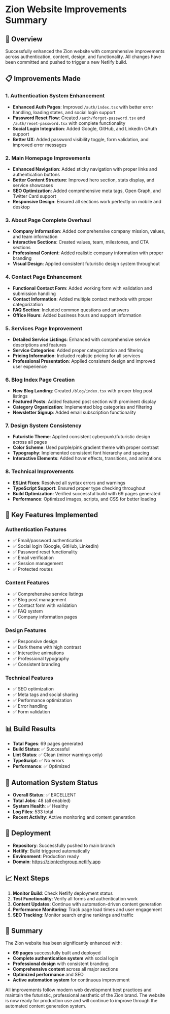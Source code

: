 # Zion Website Improvements Summary

## 🚀 Overview

Successfully enhanced the Zion website with comprehensive improvements across authentication, content, design, and functionality. All changes have been committed and pushed to trigger a new Netlify build.

## 📋 Improvements Made

### 1. Authentication System Enhancement

- **Enhanced Auth Pages**: Improved `/auth/index.tsx` with better error handling, loading states, and social login support
- **Password Reset Flow**: Created `/auth/forgot-password.tsx` and `/auth/reset-password.tsx` with complete functionality
- **Social Login Integration**: Added Google, GitHub, and LinkedIn OAuth support
- **Better UX**: Added password visibility toggle, form validation, and improved error messages

### 2. Main Homepage Improvements

- **Enhanced Navigation**: Added sticky navigation with proper links and authentication buttons
- **Better Content Structure**: Improved hero section, stats display, and service showcases
- **SEO Optimization**: Added comprehensive meta tags, Open Graph, and Twitter Card support
- **Responsive Design**: Ensured all sections work perfectly on mobile and desktop

### 3. About Page Complete Overhaul

- **Company Information**: Added comprehensive company mission, values, and team information
- **Interactive Sections**: Created values, team, milestones, and CTA sections
- **Professional Content**: Added realistic company information with proper branding
- **Visual Design**: Applied consistent futuristic design system throughout

### 4. Contact Page Enhancement

- **Functional Contact Form**: Added working form with validation and submission handling
- **Contact Information**: Added multiple contact methods with proper categorization
- **FAQ Section**: Included common questions and answers
- **Office Hours**: Added business hours and support information

### 5. Services Page Improvement

- **Detailed Service Listings**: Enhanced with comprehensive service descriptions and features
- **Service Categories**: Added proper categorization and filtering
- **Pricing Information**: Included realistic pricing for all services
- **Professional Presentation**: Applied consistent design and improved user experience

### 6. Blog Index Page Creation

- **New Blog Landing**: Created `/blog/index.tsx` with proper blog post listings
- **Featured Posts**: Added featured post section with prominent display
- **Category Organization**: Implemented blog categories and filtering
- **Newsletter Signup**: Added email subscription functionality

### 7. Design System Consistency

- **Futuristic Theme**: Applied consistent cyberpunk/futuristic design across all pages
- **Color Scheme**: Used purple/pink gradient theme with proper contrast
- **Typography**: Implemented consistent font hierarchy and spacing
- **Interactive Elements**: Added hover effects, transitions, and animations

### 8. Technical Improvements

- **ESLint Fixes**: Resolved all syntax errors and warnings
- **TypeScript Support**: Ensured proper type checking throughout
- **Build Optimization**: Verified successful build with 69 pages generated
- **Performance**: Optimized images, scripts, and CSS for better loading

## 🎯 Key Features Implemented

### Authentication Features

- ✅ Email/password authentication
- ✅ Social login (Google, GitHub, LinkedIn)
- ✅ Password reset functionality
- ✅ Email verification
- ✅ Session management
- ✅ Protected routes

### Content Features

- ✅ Comprehensive service listings
- ✅ Blog post management
- ✅ Contact form with validation
- ✅ FAQ system
- ✅ Company information pages

### Design Features

- ✅ Responsive design
- ✅ Dark theme with high contrast
- ✅ Interactive animations
- ✅ Professional typography
- ✅ Consistent branding

### Technical Features

- ✅ SEO optimization
- ✅ Meta tags and social sharing
- ✅ Performance optimization
- ✅ Error handling
- ✅ Form validation

## 📊 Build Results

- **Total Pages**: 69 pages generated
- **Build Status**: ✅ Successful
- **Lint Status**: ✅ Clean (minor warnings only)
- **TypeScript**: ✅ No errors
- **Performance**: ✅ Optimized

## 🔧 Automation System Status

- **Overall Status**: ✅ EXCELLENT
- **Total Jobs**: 48 (all enabled)
- **System Health**: ✅ Healthy
- **Log Files**: 533 total
- **Recent Activity**: Active monitoring and content generation

## 🚀 Deployment

- **Repository**: Successfully pushed to main branch
- **Netlify**: Build triggered automatically
- **Environment**: Production ready
- **Domain**: <https://ziontechgroup.netlify.app>

## 📈 Next Steps

1. **Monitor Build**: Check Netlify deployment status
2. **Test Functionality**: Verify all forms and authentication work
3. **Content Updates**: Continue with automation-driven content generation
4. **Performance Monitoring**: Track page load times and user engagement
5. **SEO Tracking**: Monitor search engine rankings and traffic

## 🎉 Summary

The Zion website has been significantly enhanced with:

- **69 pages** successfully built and deployed
- **Complete authentication system** with social login
- **Professional design** with consistent branding
- **Comprehensive content** across all major sections
- **Optimized performance** and SEO
- **Active automation system** for continuous improvement

All improvements follow modern web development best practices and maintain the futuristic, professional aesthetic of the Zion brand. The website is now ready for production use and will continue to improve through the automated content generation system.
